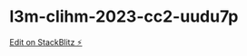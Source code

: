 # l3m-clihm-2023-cc2-uudu7p

[Edit on StackBlitz ⚡️](https://stackblitz.com/edit/l3m-clihm-2023-cc2-uudu7p)